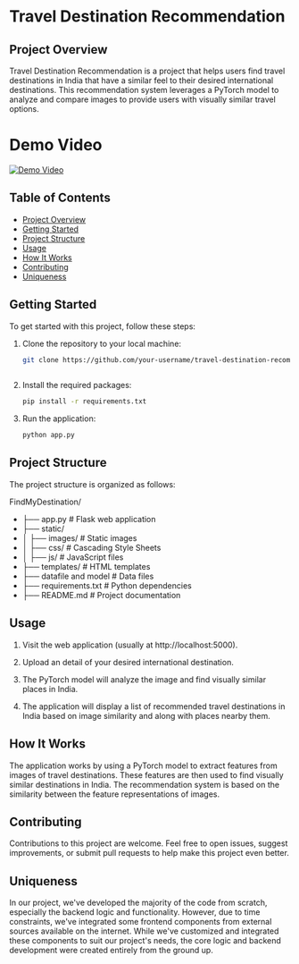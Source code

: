 # Travel Destination Recommendation

## Project Overview

Travel Destination Recommendation is a project that helps users find travel destinations in India that have a similar feel to their desired international destinations. This recommendation system leverages a PyTorch model to analyze and compare images to provide users with visually similar travel options.

# Demo Video

[![Demo Video](https://www.bing.com/ck/a?!&&p=099dd85d24279965JmltdHM9MTY5OTA1NjAwMCZpZ3VpZD0wODZlZjM4OS01Zjg0LTYyN2EtMzg1OS1lMzQyNWUzNjYzZGQmaW5zaWQ9NTU4Mw&ptn=3&hsh=3&fclid=086ef389-5f84-627a-3859-e3425e3663dd&u=a1L2ltYWdlcy9zZWFyY2g_cT1pbWFnZSBvZiBhIGRlbW8gdmlkZW8gZm9yIHRyYXZlbGxpbmcgJkZPUk09SVFGUkJBJmlkPUQ5NzhCMDIwMDY4QTJCREIzODk5RDJCRDg2MERCRjI3MEEzMkU5NDc&ntb=1)](https://drive.google.com/drive/folders/1-q78whNGHJhqd6bzKq9JxE08flJnpKG4?usp=sharing)

## Table of Contents

- [Project Overview](#project-overview)
- [Getting Started](#getting-started)
- [Project Structure](#project-structure)
- [Usage](#usage)
- [How It Works](#how-it-works)
- [Contributing](#contributing)
- [Uniqueness](#unique)

## Getting Started
<a name="getting-started"></a>
To get started with this project, follow these steps:

1. Clone the repository to your local machine:

   ```bash
   git clone https://github.com/your-username/travel-destination-recommendation.git
  
2. Install the required packages:
    ```bash
    pip install -r requirements.txt

3. Run the application:
   ```bash
   python app.py

## Project Structure
<a name="project-structure"></a>
The project structure is organized as follows:

FindMyDestination/
-    ├── app.py            # Flask web application
-    ├── static/
-    │   ├── images/       # Static images
-    │   ├── css/          # Cascading Style Sheets
-    │   ├── js/           # JavaScript files
-    ├── templates/        # HTML templates
-    ├── datafile and model           # Data files
-    ├── requirements.txt  # Python dependencies
-    ├── README.md         # Project documentation

## Usage
<a name="usage"></a>
1. Visit the web application (usually at http://localhost:5000).

2. Upload an detail of your desired international destination.

3. The PyTorch model will analyze the image and find visually similar places in India.

4. The application will display a list of recommended travel destinations in India based on image similarity and along with places nearby them.

## How It Works
<a name="how-it-works"></a>
The application works by using a PyTorch model to extract features from images of travel destinations. These features are then used to find visually similar destinations in India. The recommendation system is based on the similarity between the feature representations of images.

## Contributing
<a name="contributing"></a>
Contributions to this project are welcome. Feel free to open issues, suggest improvements, or submit pull requests to help make this project even better.

## Uniqueness
<a name="unique"></a>
In our project, we've developed the majority of the code from scratch, especially the backend logic and functionality. However, due to time constraints, we've integrated some frontend components from external sources available on the internet. While we've customized and integrated these components to suit our project's needs, the core logic and backend development were created entirely from the ground up.

